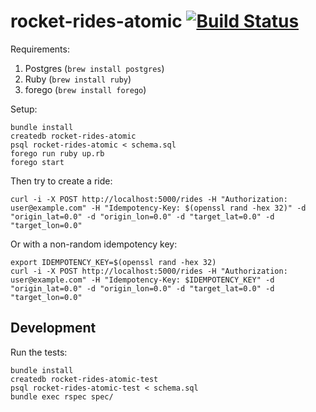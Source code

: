 # rocket-rides-atomic [![Build Status](https://travis-ci.org/brandur/rocket-rides-atomic.svg?branch=master)](https://travis-ci.org/brandur/rocket-rides-atomic)

Requirements:

1. Postgres (`brew install postgres`)
2. Ruby (`brew install ruby`)
3. forego (`brew install forego`)

Setup:

```
bundle install
createdb rocket-rides-atomic
psql rocket-rides-atomic < schema.sql
forego run ruby up.rb
forego start
```

Then try to create a ride:

```
curl -i -X POST http://localhost:5000/rides -H "Authorization: user@example.com" -H "Idempotency-Key: $(openssl rand -hex 32)" -d "origin_lat=0.0" -d "origin_lon=0.0" -d "target_lat=0.0" -d "target_lon=0.0"
```

Or with a non-random idempotency key:

```
export IDEMPOTENCY_KEY=$(openssl rand -hex 32)
curl -i -X POST http://localhost:5000/rides -H "Authorization: user@example.com" -H "Idempotency-Key: $IDEMPOTENCY_KEY" -d "origin_lat=0.0" -d "origin_lon=0.0" -d "target_lat=0.0" -d "target_lon=0.0"
```

## Development

Run the tests:

```
bundle install
createdb rocket-rides-atomic-test
psql rocket-rides-atomic-test < schema.sql
bundle exec rspec spec/
```
